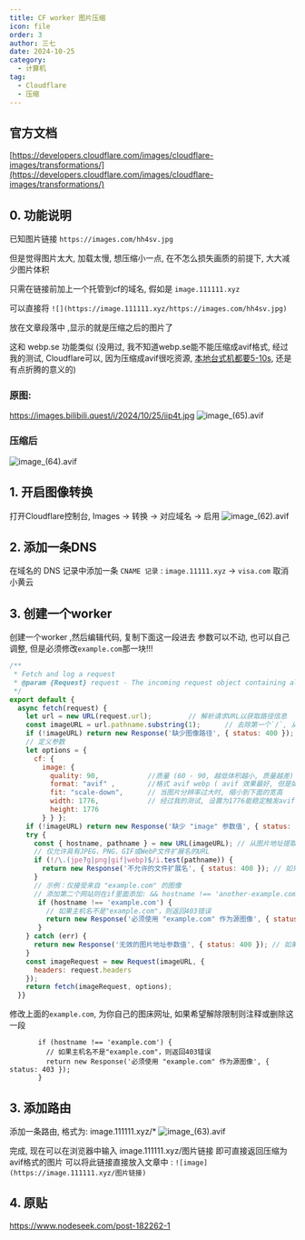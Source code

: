 ```yaml
---
title: CF worker 图片压缩
icon: file
order: 3
author: 三七
date: 2024-10-25
category:
  - 计算机
tag:
  - Cloudflare
  - 压缩
---
```


<!-- more --> 

## 官方文档
[https://developers.cloudflare.com/images/cloudflare-images/transformations/](https://developers.cloudflare.com/images/cloudflare-images/transformations/)

## 0. 功能说明

已知图片链接 `https://images.com/hh4sv.jpg`

但是觉得图片太大, 加载太慢, 想压缩小一点, 在不怎么损失画质的前提下, 大大减少图片体积

只需在链接前加上一个托管到cf的域名, 假如是 `image.111111.xyz`

可以直接将 `![](https://image.111111.xyz/https://images.com/hh4sv.jpg)`

放在文章段落中 ,显示的就是压缩之后的图片了

这和 webp.se 功能类似 (没用过, 我不知道webp.se能不能压缩成avif格式, 经过我的测试, Cloudflare可以, 因为压缩成avif很吃资源, [本地台式机都要5-10s](https://squoosh.app/), 还是有点折腾的意义的)

### 原图: 
https://images.bilibili.quest/i/2024/10/25/iip4t.jpg
![image_(65).avif](https://cdn.z.wiki/autoupload/20241026/2Bbg/image_%2865%29.avif)
### 压缩后
![image_(64).avif](https://cdn.z.wiki/autoupload/20241026/M2On/image_%2864%29.avif)

## 1. 开启图像转换
打开Cloudflare控制台, Images -> 转换 -> 对应域名 -> 启用
![image_(62).avif](https://cdn.z.wiki/autoupload/20241025/Dd5o/image_%2862%29.avif)

## 2. 添加一条DNS

在域名的 DNS 记录中添加一条 `CNAME 记录` : `image.11111.xyz` -> `visa.com`
取消小黄云

## 3. 创建一个worker

创建一个worker ,然后编辑代码, 复制下面这一段进去
参数可以不动, 也可以自己调整, 但是必须修改`example.com`那一块!!!
```js
/**
 * Fetch and log a request
 * @param {Request} request - The incoming request object containing all information about the HTTP request.
 */
export default {
  async fetch(request) {
    let url = new URL(request.url);         // 解析请求URL以获取路径信息
    const imageURL = url.pathname.substring(1);      // 去除第一个`/`, 从路径中提取图像URL
    if (!imageURL) return new Response('缺少图像路径', { status: 400 });
    // 定义参数
    let options = { 
      cf: { 
        image: { 
          quality: 90,            //质量 (60 - 90, 越低体积越小, 质量越差)  
          format: "avif" ,        //格式 avif webp ( avif 效果最好, 但是如果原图分辨率太高则无法触发 )
          fit: "scale-down",      // 当图片分辨率过大时, 缩小到下面的宽高
          width: 1776,            // 经过我的测试, 设置为1776能稳定触发avif格式压缩 ( avif压缩很费资源 )
          height: 1776
        } } };
    if (!imageURL) return new Response('缺少 "image" 参数值', { status: 400 }); // 如果没有提供图像URL，则返回400错误
    try {
      const { hostname, pathname } = new URL(imageURL); // 从图片地址提取主机名和路径名
      // 仅允许具有JPEG、PNG、GIF或WebP文件扩展名的URL
      if (!/\.(jpe?g|png|gif|webp)$/i.test(pathname)) {
        return new Response('不允许的文件扩展名', { status: 400 }); // 如果文件扩展名不在允许列表内，则返回400错误
      }
      // 示例：仅接受来自 "example.com" 的图像
      // 添加第二个网站则在if里面添加: && hostname !== 'another-example.com'
       if (hostname !== 'example.com') {
	   	 // 如果主机名不是"example.com"，则返回403错误
         return new Response('必须使用 "example.com" 作为源图像', { status: 403 }); 
       }
    } catch (err) {
      return new Response('无效的图片地址参数值', { status: 400 }); // 如果解析URL出错，则返回400错误
    }
    const imageRequest = new Request(imageURL, {
      headers: request.headers 
    });
    return fetch(imageRequest, options); 
  }}
```
修改上面的`example.com`, 为你自己的图床网址, 如果希望解除限制则注释或删除这一段
```
       if (hostname !== 'example.com') {
	   	 // 如果主机名不是"example.com"，则返回403错误
         return new Response('必须使用 "example.com" 作为源图像', { status: 403 }); 
       }
```	 

## 3. 添加路由

添加一条路由, 格式为: image.111111.xyz/*
![image_(63).avif](https://cdn.z.wiki/autoupload/20241025/dRTF/image_%2863%29.avif)

完成, 现在可以在浏览器中输入 image.111111.xyz/图片链接
即可直接返回压缩为avif格式的图片
可以将此链接直接放入文章中 : `![image](https://image.111111.xyz/图片链接)`

## 4. 原贴
https://www.nodeseek.com/post-182262-1